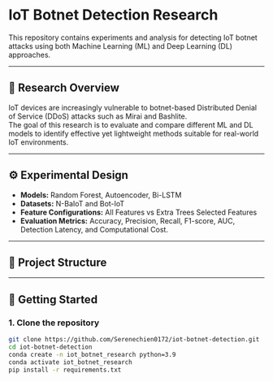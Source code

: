 # IoT Botnet Detection Research

This repository contains experiments and analysis for detecting IoT botnet attacks using both Machine Learning (ML) and Deep Learning (DL) approaches.

---

## 🧠 Research Overview
IoT devices are increasingly vulnerable to botnet-based Distributed Denial of Service (DDoS) attacks such as Mirai and Bashlite.  
The goal of this research is to evaluate and compare different ML and DL models to identify effective yet lightweight methods suitable for real-world IoT environments.

---

## ⚙️ Experimental Design
- **Models:** Random Forest, Autoencoder, Bi-LSTM  
- **Datasets:** N-BaIoT and Bot-IoT  
- **Feature Configurations:** All Features vs Extra Trees Selected Features  
- **Evaluation Metrics:** Accuracy, Precision, Recall, F1-score, AUC, Detection Latency, and Computational Cost.

---

## 📁 Project Structure
---

## 🚀 Getting Started

### 1. Clone the repository
```bash
git clone https://github.com/Serenechien0172/iot-botnet-detection.git
cd iot-botnet-detection
conda create -n iot_botnet_research python=3.9
conda activate iot_botnet_research
pip install -r requirements.txt
